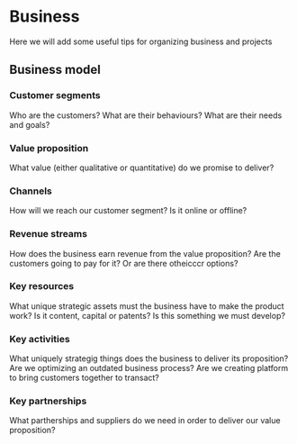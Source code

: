 # Business
Here we will add some useful tips for organizing business and projects

## Business model

### Customer segments
Who are the customers? What are their behaviours? What are their needs and goals?

### Value proposition
What value (either qualitative or quantitative) do we promise to deliver?

### Channels
How will we reach our customer segment? Is it online or offline?

### Revenue streams
How does the business earn revenue from the value proposition? Are the customers going to pay for it? Or are there otheicccr options?

### Key resources
What unique strategic assets must the business have to make the product work? Is it content, capital or patents? Is this something we must develop?

### Key activities
What uniquely strategig things does the business to deliver its proposition? Are we optimizing an outdated business process? Are we creating platform to bring customers together to transact?

### Key partnerships
What partherships and suppliers do we need in order to deliver our value proposition?
